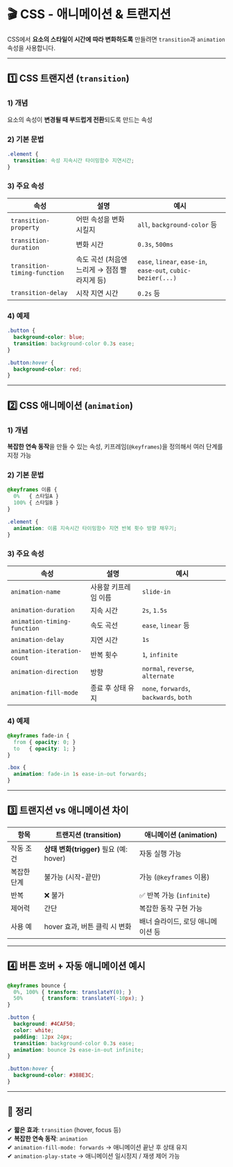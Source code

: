 # 🎬 CSS - 애니메이션 & 트랜지션

CSS에서 **요소의 스타일이 시간에 따라 변화하도록** 만들려면 `transition`과 `animation` 속성을 사용합니다.

---

## 1️⃣ CSS 트랜지션 (`transition`)

### 1) 개념  
요소의 속성이 **변경될 때 부드럽게 전환**되도록 만드는 속성

### 2) 기본 문법

```css
.element {
  transition: 속성 지속시간 타이밍함수 지연시간;
}
```

### 3) 주요 속성

| 속성 | 설명 | 예시 |
|------|------|------|
| `transition-property` | 어떤 속성을 변화시킬지 | `all`, `background-color` 등 |
| `transition-duration` | 변화 시간 | `0.3s`, `500ms` |
| `transition-timing-function` | 속도 곡선 (처음엔 느리게 → 점점 빨라지게 등) | `ease`, `linear`, `ease-in`, `ease-out`, `cubic-bezier(...)` |
| `transition-delay` | 시작 지연 시간 | `0.2s` 등 |

### 4) 예제

```css
.button {
  background-color: blue;
  transition: background-color 0.3s ease;
}

.button:hover {
  background-color: red;
}
```

---

## 2️⃣ CSS 애니메이션 (`animation`)

### 1) 개념  
**복잡한 연속 동작**을 만들 수 있는 속성, 키프레임(`@keyframes`)을 정의해서 여러 단계를 지정 가능

### 2) 기본 문법

```css
@keyframes 이름 {
  0%   { 스타일A }
  100% { 스타일B }
}

.element {
  animation: 이름 지속시간 타이밍함수 지연 반복 횟수 방향 채우기;
}
```

### 3) 주요 속성

| 속성 | 설명 | 예시 |
|------|------|------|
| `animation-name` | 사용할 키프레임 이름 | `slide-in` |
| `animation-duration` | 지속 시간 | `2s`, `1.5s` |
| `animation-timing-function` | 속도 곡선 | `ease`, `linear` 등 |
| `animation-delay` | 지연 시간 | `1s` |
| `animation-iteration-count` | 반복 횟수 | `1`, `infinite` |
| `animation-direction` | 방향 | `normal`, `reverse`, `alternate` |
| `animation-fill-mode` | 종료 후 상태 유지 | `none`, `forwards`, `backwards`, `both` |

### 4) 예제

```css
@keyframes fade-in {
  from { opacity: 0; }
  to   { opacity: 1; }
}

.box {
  animation: fade-in 1s ease-in-out forwards;
}
```

---

## 3️⃣ 트랜지션 vs 애니메이션 차이

| 항목 | 트랜지션 (transition) | 애니메이션 (animation) |
|------|------------------------|--------------------------|
| 작동 조건 | **상태 변화(trigger)** 필요 (예: hover) | 자동 실행 가능 |
| 복잡한 단계 | 불가능 (시작-끝만) | 가능 (`@keyframes` 이용) |
| 반복 | ❌ 불가 | ✅ 반복 가능 (`infinite`) |
| 제어력 | 간단 | 복잡한 동작 구현 가능 |
| 사용 예 | hover 효과, 버튼 클릭 시 변화 | 배너 슬라이드, 로딩 애니메이션 등 |

---

## 4️⃣ 버튼 호버 + 자동 애니메이션 예시

```css
@keyframes bounce {
  0%, 100% { transform: translateY(0); }
  50%      { transform: translateY(-10px); }
}

.button {
  background: #4CAF50;
  color: white;
  padding: 12px 24px;
  transition: background-color 0.3s ease;
  animation: bounce 2s ease-in-out infinite;
}

.button:hover {
  background-color: #388E3C;
}
```

---

## 🎯 정리

✔ **짧은 효과**: `transition` (hover, focus 등)  
✔ **복잡한 연속 동작**: `animation`  
✔ `animation-fill-mode: forwards` → 애니메이션 끝난 후 상태 유지  
✔ `animation-play-state` → 애니메이션 일시정지 / 재생 제어 가능  

